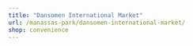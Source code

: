 ```yaml
---
title: "Dansomen International Market"
url: /manassas-park/dansomen-international-market/
shop: convenience
---
```

